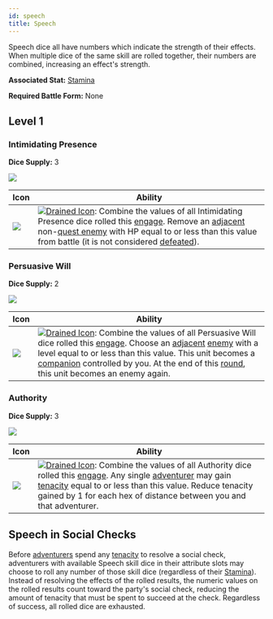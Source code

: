 ```yaml
---
id: speech
title: Speech
---
```


Speech dice all have numbers which indicate the strength of their effects. When multiple dice of the same skill are rolled together, their numbers are combined, increasing an effect's strength.

**Associated Stat:** [Stamina](/docs/adventurer/stats/stamina)

**Required Battle Form:** None

## Level 1

### Intimidating Presence

**Dice Supply:** 3

<img src="/icons/skills/speech/intimidating-presence-all-results.png" className="skill-icon" />

| Icon                                                                                | Ability                                                                                                                                                                                                                                                                                                                                                                                                                          |
| ----------------------------------------------------------------------------------- | -------------------------------------------------------------------------------------------------------------------------------------------------------------------------------------------------------------------------------------------------------------------------------------------------------------------------------------------------------------------------------------------------------------------------------- |
| <img src="/icons/skills/speech/intimidating-presence.png" className="skill-icon" /> | [<img src="/icons/drained.svg" alt="Drained Icon" className="icon-svg" />](/docs/glossary/drained): Combine the values of all Intimidating Presence dice rolled this [engage](/docs/battles/adventurer-turn/engage). Remove an [adjacent](/docs/glossary/adjacent) non-[quest enemy](/docs/glossary/quest-unit) with HP equal to or less than this value from battle (it is not considered [defeated](/docs/glossary/defeated)). |

### Persuasive Will

**Dice Supply:** 2

<img src="/icons/skills/speech/persuasive-will-all-results.png" className="skill-icon" />

| Icon                                                                          | Ability                                                                                                                                                                                                                                                                                                                                                                                                                                                                                                          |
| ----------------------------------------------------------------------------- | ---------------------------------------------------------------------------------------------------------------------------------------------------------------------------------------------------------------------------------------------------------------------------------------------------------------------------------------------------------------------------------------------------------------------------------------------------------------------------------------------------------------- |
| <img src="/icons/skills/speech/persuasive-will.png" className="skill-icon" /> | [<img src="/icons/drained.svg" alt="Drained Icon" className="icon-svg" />](/docs/glossary/drained): Combine the values of all Persuasive Will dice rolled this [engage](/docs/battles/adventurer-turn/engage). Choose an [adjacent](/docs/glossary/adjacent) [enemy](/docs/glossary/enemy) with a level equal to or less than this value. This unit becomes a [companion](/docs/glossary/companion) controlled by you. At the end of this [round](/docs/battles/battle-round), this unit becomes an enemy again. |

### Authority

**Dice Supply:** 3

<img src="/icons/skills/speech/authority-all-results.png" className="skill-icon" />

| Icon                                                                    | Ability                                                                                                                                                                                                                                                                                                                                                                                                                          |
| ----------------------------------------------------------------------- | -------------------------------------------------------------------------------------------------------------------------------------------------------------------------------------------------------------------------------------------------------------------------------------------------------------------------------------------------------------------------------------------------------------------------------- |
| <img src="/icons/skills/speech/authority.png" className="skill-icon" /> | [<img src="/icons/drained.svg" alt="Drained Icon" className="icon-svg" />](/docs/glossary/drained): Combine the values of all Authority dice rolled this [engage](/docs/battles/adventurer-turn/engage). Any single [adventurer](/docs/glossary/adventurer) may gain [tenacity](/docs/glossary/tenacity) equal to or less than this value. Reduce tenacity gained by 1 for each hex of distance between you and that adventurer. |

## Speech in Social Checks

Before [adventurers](/docs/glossary/adventurer) spend any [tenacity](/docs/glossary/tenacity) to resolve a social check, adventurers with available Speech skill dice in their attribute slots may choose to roll any number of those skill dice (regardless of their [Stamina](/docs/adventurer/stats/stamina)). Instead of resolving the effects of the rolled results, the numeric values on the rolled results count toward the party's social check, reducing the amount of tenacity that must be spent to succeed at the check. Regardless of success, all rolled dice are exhausted.
